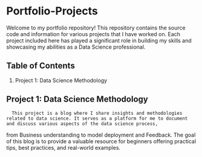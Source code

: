 # Portfolio-Projects
Welcome to my portfolio repository! This repository contains the source code and information for various projects that I have worked on.
Each project included here has played a significant role in building my skills and showcasing my abilities as a Data Science professional.

## Table of Contents

1. Project 1: Data Science Methodology

## Project 1: Data Science Methodology
      This project is a blog where I share insights and methodologies related to data science. It serves as a platform for me to document and discuss various aspects of the data science process,
from Business understanding to model deployment and Feedback. The goal of this blog is to provide a valuable resource for beginners offering practical tips, best practices, and real-world examples.

